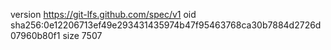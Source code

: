 version https://git-lfs.github.com/spec/v1
oid sha256:0e12206713ef49e293431435974b47f95463768ca30b7884d2726d07960b80f1
size 7507
